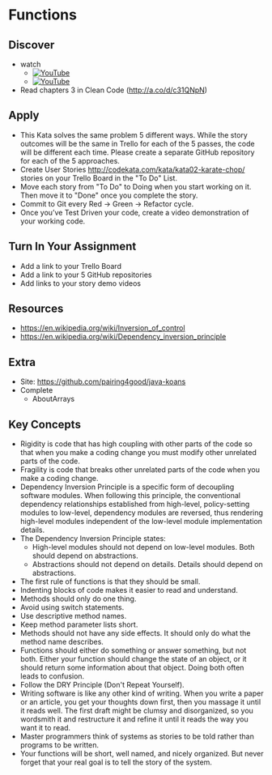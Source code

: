# Functions

## Discover
-  watch
   - [![YouTube](https://i.ytimg.com/vi/jpTJnTmo670/default.jpg)](https://www.youtube.com/watch?v=jpTJnTmo670)
   - [![YouTube](https://i.ytimg.com/vi/HcJN1XCs8t0/default.jpg)](https://www.youtube.com/watch?v=HcJN1XCs8t0)
- Read chapters 3 in Clean Code (http://a.co/d/c31QNpN)

## Apply
- This Kata solves the same problem 5 different ways.  While the story outcomes will be the same in Trello for each of the 5 passes, the code will be different each time.  Please create a separate GitHub repository for each of the 5 approaches.
- Create User Stories http://codekata.com/kata/kata02-karate-chop/ stories on your Trello Board in the "To Do" List.
- Move each story from "To Do" to Doing when you start working on it. Then move it to "Done" once you complete the story.
- Commit to Git every Red -> Green -> Refactor cycle.
- Once you’ve Test Driven your code, create a video demonstration of your working code.

## Turn In Your Assignment
- Add a link to your Trello Board
- Add a link to your 5 GitHub repositories
- Add links to your story demo videos

## Resources
- https://en.wikipedia.org/wiki/Inversion_of_control
- https://en.wikipedia.org/wiki/Dependency_inversion_principle

## Extra
- Site: https://github.com/pairing4good/java-koans
- Complete
  - AboutArrays
  
## Key Concepts
- Rigidity is code that has high coupling with other parts of the code so that when you make a coding change you must modify other unrelated parts of the code.
- Fragility is code that breaks other unrelated parts of the code when you make a coding change.
- Dependency Inversion Principle is a specific form of decoupling software modules. When following this principle, the conventional dependency relationships established from high-level, policy-setting modules to low-level, dependency modules are reversed, thus rendering high-level modules independent of the low-level module implementation details. 
- The Dependency Inversion Principle states:
    - High-level modules should not depend on low-level modules. Both should depend on abstractions.
    - Abstractions should not depend on details. Details should depend on abstractions.
- The first rule of functions is that they should be small.
- Indenting blocks of code makes it easier to read and understand.
- Methods should only do one thing.
- Avoid using switch statements.
- Use descriptive method names.
- Keep method parameter lists short.
- Methods should not have any side effects.  It should only do what the method name describes.
- Functions should either do something or answer something, but not both. Either your function should change the state of an object, or it should return some information about that object. Doing both often leads to confusion.
- Follow the DRY Principle (Don't Repeat Yourself).
- Writing software is like any other kind of writing. When you write a paper or an article, you get your thoughts down first, then you massage it until it reads well. The first draft might be clumsy and disorganized, so you wordsmith it and restructure it and refine it until it reads the way you want it to read.
- Master programmers think of systems as stories to be told rather than programs to be written.
- Your functions will be short, well named, and nicely organized. But never forget that your real goal is to tell the story of the system.
